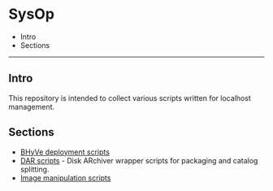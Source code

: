 # SysOp

* Intro
* Sections

* * *

## Intro

This repository is intended to collect various scripts written for
localhost management.


## Sections

* [BHyVe deployment scripts](bhyve)
* [DAR scripts](dar) - Disk ARchiver wrapper scripts for packaging and
  catalog splitting.
* [Image manipulation scripts](graphics)


